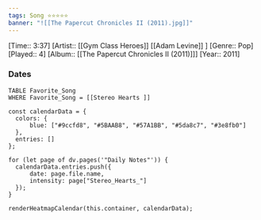 ```yaml
---
tags: Song ⭐⭐⭐⭐⭐ 
banner: "![[The Papercut Chronicles II (2011).jpg]]"
---
```

[Time:: 3:37]
[Artist:: [[Gym Class Heroes]] [[Adam Levine]] ]
[Genre:: Pop]
[Played:: 4]
[Album:: [[The Papercut Chronicles II (2011)]]]
[Year:: 2011]
### Dates
````dataview
TABLE Favorite_Song
WHERE Favorite_Song = [[Stereo Hearts ]]
````
  ```dataviewjs
const calendarData = { 
	colors: { 
		blue: ["#9ccfd8", "#5BAAB8", "#57A1BB", "#5da8c7", "#3e8fb0"] 
	}, 
	entries: [] 
}; 

for (let page of dv.pages('"Daily Notes"')) { 
	calendarData.entries.push({ 
		date: page.file.name, 
		intensity: page["Stereo_Hearts_"]
	}); 
} 

renderHeatmapCalendar(this.container, calendarData);
```
